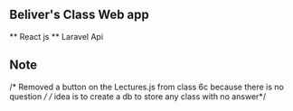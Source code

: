 
## Beliver's Class Web app

** React js
** Laravel Api 


## Note

/* Removed a button on the Lectures.js from class 6c because there is no question */
/* idea is to create a db to store any class with no answer*/



